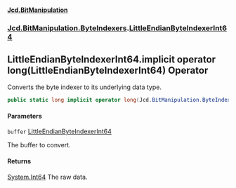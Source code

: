 #### [Jcd.BitManipulation](index.md 'index')
### [Jcd.BitManipulation.ByteIndexers](Jcd.BitManipulation.ByteIndexers.md 'Jcd.BitManipulation.ByteIndexers').[LittleEndianByteIndexerInt64](Jcd.BitManipulation.ByteIndexers.LittleEndianByteIndexerInt64.md 'Jcd.BitManipulation.ByteIndexers.LittleEndianByteIndexerInt64')

## LittleEndianByteIndexerInt64.implicit operator long(LittleEndianByteIndexerInt64) Operator

Converts the byte indexer to its underlying data type.

```csharp
public static long implicit operator long(Jcd.BitManipulation.ByteIndexers.LittleEndianByteIndexerInt64 buffer);
```
#### Parameters

<a name='Jcd.BitManipulation.ByteIndexers.LittleEndianByteIndexerInt64.op_Implicitlong(Jcd.BitManipulation.ByteIndexers.LittleEndianByteIndexerInt64).buffer'></a>

`buffer` [LittleEndianByteIndexerInt64](Jcd.BitManipulation.ByteIndexers.LittleEndianByteIndexerInt64.md 'Jcd.BitManipulation.ByteIndexers.LittleEndianByteIndexerInt64')

The buffer to convert.

#### Returns

[System.Int64](https://docs.microsoft.com/en-us/dotnet/api/System.Int64 'System.Int64')
The raw data.